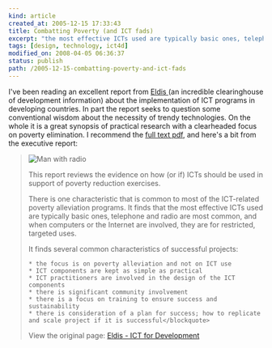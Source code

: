 ```yaml
---
kind: article
created_at: 2005-12-15 17:33:43
title: Combatting Poverty (and ICT fads)
excerpt: "the most effective ICTs used are typically basic ones‚ telephone and radio are most common, and when computers or the Internet are involved, they are for restricted, targeted uses."
tags: [design, technology, ict4d]
modified_on: 2008-04-05 06:36:37
status: publish 
path: /2005-12-15-combatting-poverty-and-ict-fads
---
```


I've been reading an excellent report from <a href="http://www.eldis.org/">Eldis </a>(an incredible clearinghouse of development information) about the implementation of ICT programs in developing countries. In part the report seeks to question some conventional wisdom about the necessity of trendy technologies. On the whole it is a great synopsis of practical research with a clearheaded focus on poverty elimination. I recommend the <a href="http://www.eldis.org/fulltext/sidaictpoverty.pdf">full text pdf</a>, and here's a bit from the executive report: 

<blockquote class="large">

<img src='/static/images/PanosTBolstadradio.jpg' alt='Man with radio' />

This report reviews the evidence on how (or if) ICTs should be used in support of poverty reduction exercises.

There is one characteristic that is common to most of the ICT-related poverty alleviation programs. It finds that the most effective ICTs used are typically basic ones‚ telephone and radio are most common, and when computers or the Internet are involved, they are for restricted, targeted uses.

It finds several common characteristics of successful projects:

    * the focus is on poverty alleviation and not on ICT use
    * ICT components are kept as simple as practical
    * ICT practitioners are involved in the design of the ICT components
    * there is significant community involvement
    * there is a focus on training to ensure success and sustainability
    * there is consideration of a plan for success; how to replicate and scale project if it is successful</blockquote>

View the original page: <a href="http://www.eldis.org/cf/search/disp/DocDisplay.cfm?Doc=DOC20186&#038;Resource=f1ict">Eldis - ICT for Development</a>

